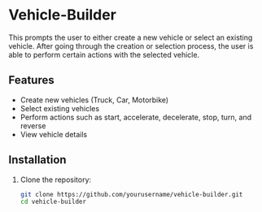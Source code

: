# Vehicle-Builder
This prompts the user to either create a new vehicle or select an existing vehicle. After going through the creation or selection process, the user is able to perform certain actions with the selected vehicle. 


## Features

- Create new vehicles (Truck, Car, Motorbike)
- Select existing vehicles
- Perform actions such as start, accelerate, decelerate, stop, turn, and reverse
- View vehicle details

## Installation

1. Clone the repository:

   ```sh
   git clone https://github.com/yourusername/vehicle-builder.git
   cd vehicle-builder